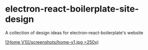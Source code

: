 electron-react-boilerplate-site-design
==========================================
A collection of design ideas for electron-react-boilerplate's website

[![Home V1](/screenshots/home-v1.jpg =250x)](https://github.com/amilajack/electron-react-boilerplate-site-design)
